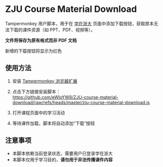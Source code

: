 # ZJU Course Material Download

Tampermonkey 用户脚本，用于在 [学在浙大](https://courses.zju.edu.cn) 页面中添加下载按钮，获取原本无法下载的课件资源（如 PPT、PDF、视频等）。

**文件将保存为原有格式而非 PDF 文档**

新增的下载按钮将显示为红色

## 使用方法

1. 安装 [Tampermonkey 浏览器扩展](https://www.tampermonkey.net/)

2. 点击下方链接安装脚本：  
    https://github.com/eWloYW8/ZJU-course-material-download/raw/refs/heads/master/zju-course-material-download.js

3. 打开课程页面中的学习活动

4. 等待课件加载，脚本将自动添加“下载”按钮


## 注意事项

* 本脚本依赖当前登录状态，需要用户已登录学在浙大
* 本脚本仅用于学习目的，**请勿用于非法传播课件内容**

